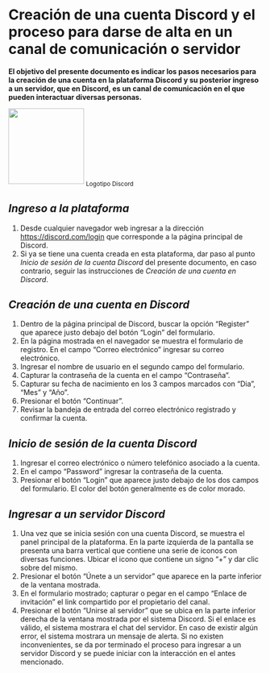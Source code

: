 # Creación de una cuenta Discord y el proceso para darse de alta en un canal de comunicación o servidor

**El objetivo del presente documento es indicar los pasos necesarios para la creación de una cuenta en la plataforma Discord y su posterior ingreso a un servidor, que en Discord, es un canal de comunicación en el que pueden interactuar diversas personas.**

<img src="https://user-images.githubusercontent.com/132395579/235975124-912f9d0e-9825-46e9-a25b-0e187e68fb2f.jpg" width="150px" />
<sub>Logotipo Discord</sub>

## ***Ingreso a la plataforma***
1. Desde cualquier navegador web ingresar a la dirección https://discord.com/login que corresponde a la página principal de Discord.
1. Si ya se tiene una cuenta creada en esta plataforma, dar paso al punto *Inicio de sesión de la cuenta Discord* del presente documento, en caso contrario, seguir las instrucciones de *Creación de una cuenta en Discord*.

## ***Creación de una cuenta en Discord***
1. Dentro de la página principal de Discord, buscar la opción “Register” que aparece justo debajo del botón “Login” del formulario.
1. En la página mostrada en el navegador se muestra el formulario de registro. En el campo “Correo electrónico” ingresar su correo electrónico.
1. Ingresar el nombre de usuario en el segundo campo del formulario.
1. Capturar la contraseña de la cuenta en el campo “Contraseña”.
1. Capturar su fecha de nacimiento en los 3 campos marcados con “Dia”, “Mes” y “Año”.
1. Presionar el botón “Continuar”.
1. Revisar la bandeja de entrada del correo electrónico registrado y confirmar la cuenta.

## ***Inicio de sesión de la cuenta Discord***
1. Ingresar el correo electrónico o número telefónico asociado a la cuenta.
1. En el campo “Password” ingresar la contraseña de la cuenta.
1.  Presionar el botón “Login” que aparece justo debajo de los dos campos del formulario. El color del botón generalmente es de color morado.

## ***Ingresar a un servidor Discord***
1. Una vez que se inicia sesión con una cuenta Discord, se muestra el panel principal de la plataforma. En la parte izquierda de la pantalla se presenta una barra vertical que contiene una serie de iconos con diversas funciones. Ubicar el icono que contiene un signo “+” y dar clic sobre del mismo.
1. Presionar el botón “Únete a un servidor” que aparece en la parte inferior de la ventana mostrada.
1. En el formulario mostrado; capturar o pegar en el campo “Enlace de invitación” el link compartido por el propietario del canal.
1. Presionar el botón “Unirse al servidor” que se ubica en la parte inferior derecha de la ventana mostrada por el sistema Discord. Si el enlace es válido, el sistema mostrara el chat del servidor. En caso de existir algún error, el sistema mostrara un mensaje de alerta. Si no existen inconvenientes, se da por terminado el proceso para ingresar a un servidor Discord y se puede iniciar con la interacción en el antes mencionado.
